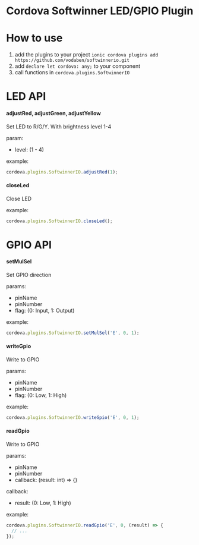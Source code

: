 # Cordova Softwinner LED/GPIO Plugin

# How to use
1. add the plugins to your project
`ionic cordova plugins add https://github.com/vodaben/softwinnerio.git`
2. add `declare let cordova: any;` to your component
3. call functions in `cordova.plugins.SoftwinnerIO`

# LED API

#### adjustRed, adjustGreen, adjustYellow

Set LED to R/G/Y. With brightness level 1-4

param:
- level: (1 - 4)

example:
```js
cordova.plugins.SoftwinnerIO.adjustRed(1);
```

#### closeLed

Close LED

example:
```js
cordova.plugins.SoftwinnerIO.closeLed();

```

# GPIO API

#### setMulSel

Set GPIO direction

params:
- pinName
- pinNumber
- flag: (0: Input, 1: Output)

example:
```js
cordova.plugins.SoftwinnerIO.setMulSel('E', 0, 1);

```

#### writeGpio

Write to GPIO

params:
- pinName
- pinNumber
- flag: (0: Low, 1: High)

example:
```js
cordova.plugins.SoftwinnerIO.writeGpio('E', 0, 1);

```

#### readGpio

Write to GPIO

params:
- pinName
- pinNumber
- callback: (result: int) => {}

callback:
- result: (0: Low, 1: High)

example:
```js
cordova.plugins.SoftwinnerIO.readGpio('E', 0, (result) => {
  // ...
});

```


